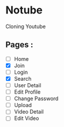 # Notube
Cloning Youtube

## Pages : 

- [ ] Home
- [x] Join
- [ ] Login
- [x] Search
- [ ] User Detail
- [ ] Edit Profile
- [ ] Change Password
- [ ] Upload
- [ ] Video Detail
- [ ] Edit Video